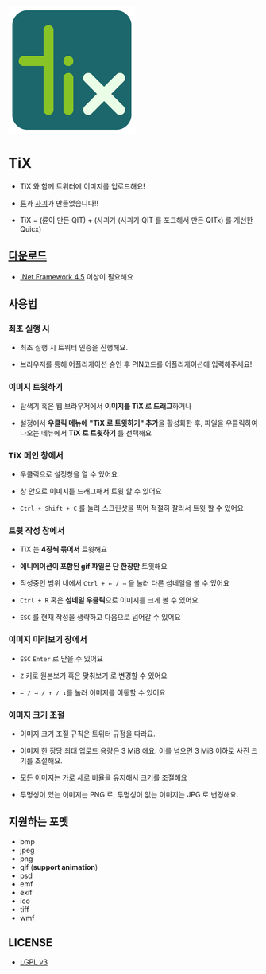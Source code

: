 ![TiX](Icon/256.png)

# TiX

- TiX 와 함께 트위터에 이미지를 업로드해요!

- [륜](https://ryuanerin.kr/)과 [사긔](http://usagination.com)가 만들었습니다!!

- TiX = (륜이 만든 QIT) + (사긔가 (사긔가 QIT 를 포크해서 만든 QITx) 를 개선한 Quicx)

## [다운로드](https://github.com/RyuaNerin/QIT/releases/latest)

- [.Net Framework 4.5](https://www.microsoft.com/ko-kr/download/details.aspx?id=17851) 이상이 필요해요

## 사용법

### 최초 실행 시

- 최초 실행 시 트위터 인증을 진행해요.

- 브라우저를 통해 어플리케이션 승인 후 PIN코드를 어플리케이션에 입력해주세요!

### 이미지 트윗하기

- 탐색기 혹은 웹 브라우저에서 **이미지를 TiX 로 드래그**하거나

- 설정에서 **우클릭 메뉴에 "TiX 로 트윗하기" 추가**을 활성화한 후, 파일을 우클릭하여 나오는 메뉴에서 **TiX 로 트윗하기** 를 선택해요

### TiX 메인 창에서

- 우클릭으로 설정창을 열 수 있어요

- 창 안으로 이미지를 드래그해서 트윗 할 수 있어요

- `Ctrl + Shift + C` 를 눌러 스크린샷을 찍어 적절히 잘라서 트윗 할 수 있어요
  
### 트윗 작성 창에서

- TiX 는 **4장씩 묶어서** 트윗해요

- **애니메이션이 포함된 gif 파일은 단 한장만** 트윗해요

- 작성중인 범위 내에서 `Ctrl + ← / →` 을 눌러 다른 섬네일을 볼 수 있어요

- `Ctrl + R` 혹은 **섬네일 우클릭**으로 이미지를 크게 볼 수 있어요

- `ESC` 를 현재 작성을 생략하고 다음으로 넘어갈 수 있어요

### 이미지 미리보기 창에서

- `ESC` `Enter` 로 닫을 수 있어요

- `Z` 키로 원본보기 혹은 맞춰보기 로 변경할 수 있어요

- `← / → / ↑ / ↓`를 눌러 이미지를 이동할 수 있어요

### 이미지 크기 조절

- 이미지 크기 조절 규칙은 트위터 규정을 따라요.

- 이미지 한 장당 최대 업로드 용량은 3 MiB 에요. 이를 넘으면 3 MiB 이하로 사진 크기를 조절해요.

- 모든 이미지는 가로 세로 비율을 유지해서 크기를 조절해요
  
- 투명성이 있는 이미지는 PNG 로, 투명성이 없는 이미지는 JPG 로 변경해요.

## 지원하는 포멧

- bmp
- jpeg
- png
- gif (**support animation**)
- psd
- emf
- exif
- ico
- tiff
- wmf

## LICENSE

- [LGPL v3](LICENSE.txt)
